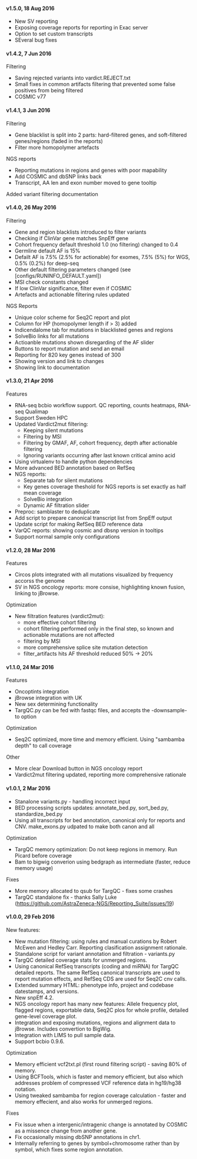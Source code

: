 #### v1.5.0, 18 Aug 2016
- New SV reporting
- Exposing coverage reports for reporting in Exac server
- Option to set custom transcripts
- SEveral bug fixes

#### v1.4.2, 7 Jun 2016
Filtering
- Saving rejected variants into vardict.REJECT.txt
- Small fixes in common artifacts filtering that prevented some false positives from being filtered
- COSMIC v77

#### v1.4.1, 3 Jun 2016
Filtering
- Gene blacklist is split into 2 parts: hard-filtered genes, and soft-filtered genes/regions (faded in the reports)
- Filter more homopolymer artefacts

NGS reports 
- Reporting mutations in regions and genes with poor mapability
- Add COSMIC and dbSNP links back
- Transcript, AA len and exon number moved to gene tooltip

Added variant filtering documentation

#### v1.4.0, 26 May 2016
Filtering
- Gene and region blacklists introduced to filter variants
- Checking if ClinVar gene matches SnpEff gene
- Cohort frequency default threshold 1.0 (no filtering) changed to 0.4
- Germline default AF is 15%
- Defailt AF is 7.5% (2.5% for actionable) for exomes, 7.5% (5%) for WGS, 0.5% (0.2%) for deep-seq
- Other default filtering parameters changed (see [configs/RUNINFO_DEFAULT.yaml])
- MSI check constants changed
- If low ClinVar significance, filter even if COSMIC
- Artefacts and actionable filtering rules updated

NGS Reports
- Unique color scheme for Seq2C report and plot
- Column for HP (homopolymer length if > 3) added
- Indicendalome tab for mutations in blacklisted genes and regions
- SolveBio links for all mutations
- Actioanble mutations shown disregarding of the AF slider
- Buttons to report mutation and send an email
- Reporting for 820 key genes instead of 300
- Showing version and link to changes
- Showing link to documentation

#### v1.3.0, 21 Apr 2016
Features
- RNA-seq bcbio workflow support. QC reporting, counts heatmaps, RNA-seq Qualimap
- Support Sweden HPC
- Updated Vardict2mut filtering:
  - Keeping silent mutations
  - Filtering by MSI
  - Filtering by GMAF, AF, cohort frequency, depth after actionable filtering
  - Ignoring variants occurring after last known critical amino acid
- Using virtualenv to handle python dependencies
- More advanced BED annotation based on RefSeq
- NGS reports:
  - Separate tab for silent mutations
  - Key genes coverage theshold for NGS reports is set exactly as half mean coverage
  - SolveBio integration
  - Dynamic AF filtration slider
- Preproc: samblaster to deduplicate
- Add script to prepare canonical transcript list from SnpEff output
- Update script for making RefSeq BED reference data
- VarQC reports: showing cosmic and dbsnp version in tooltips
- Support normal sample only configurations

#### v1.2.0, 28 Mar 2016
Features
- Circos plots integrated with all mutations visualized by frequency accorss the genome
- SV in NGS oncology reports: more consise, highlighting known fusion, linking to jBrowse.

Optimization
- New filtration features (vardict2mut):
  - more effective cohort filtering
  - cohort filtering performed only in the final step, so known and actionable mutations are not affected
  - filtering by MSI
  - more comprehensive splice site mutation detection
  - filter_artifacts hits AF threshold reduced 50% -> 20%


#### v1.1.0, 24 Mar 2016
Features
- Oncoptints integration
- jBrowse integration with UK
- New sex determining functionality
- TargQC.py can be fed with fastqc files, and accepts the   -downsample-to option

Optimization
- Seq2C optimized, more time and memory efficient. Using "sambamba depth" to call coverage

Other
- More clear Download button in NGS oncology report
- Vardict2mut filtering updated, reporting more comprehensive rationale


#### v1.0.1, 2 Mar 2016
- Stanalone variants.py - handling incorrect input
- BED processing scripts updates: annotate_bed.py, sort_bed.py, standardize_bed.py
- Using all transcripts for bed annotation, canonical only for reports and CNV. make_exons.py udpated to make both canon and all

Optimization
- TargQC memory optimization: Do not keep regions in memory. Run Picard before coverage
- Bam to bigwig converion using bedgraph as intermediate (faster, reduce memory usage)

Fixes
- More memory allocated to qsub for TargQC - fixes some crashes
- TargQC standalone fix - thanks Sally Luke (https://github.com/AstraZeneca-NGS/Reporting_Suite/issues/19)


#### v1.0.0, 29 Feb 2016
New features:
- New mutation filtering: using rules and manual curations by Robert McEwen and Hedley Carr. Reporting clasification assignment rationale.
- Standalone script for variant annotation and filtration - variants.py
- TargQC detailed coverage stats for unmerged regions.
- Using canonical RefSeq transcripts (coding and miRNA) for TargQC detailed reports. The same RefSeq canonical transcripts are used to report mutation effects, and RefSeq CDS are used for Seq2C cnv calls.
- Extended summary HTML: phenotype info, project and codebase datestamps, and versions.
- New snpEff 4.2.
- NGS oncology report has many new features: Allele frequency plot, flagged regions, exportable data, Seq2C plos for whole profile, detailed gene-level coverage plot.
- Integration and exposing mutations, regions and alignment data to jBrowse. Includes convertion to BigWig.
- Integration with LIMS to pull sample data.
- Support bcbio 0.9.6.

Optimization
- Memory efficient vcf2txt.pl (first round filtering script) - saving 80% of memory.
- Using BCFTools, which is faster and memory efficient, but also which addresses problem of compressed VCF reference data in hg19/hg38 notation.
- Using tweaked sambamba for region coverage calculation - faster and memory effecient, and also works for unmerged regions.

Fixes
- Fix issue when a intergenic/intragenic change is annotated by COSMIC as a missence change from another gene.
- Fix occasionally missing dbSNP annotations in chr1.
- Internally referring to genes by symbol+chromosome rather than by symbol, which fixes some region annotation.
